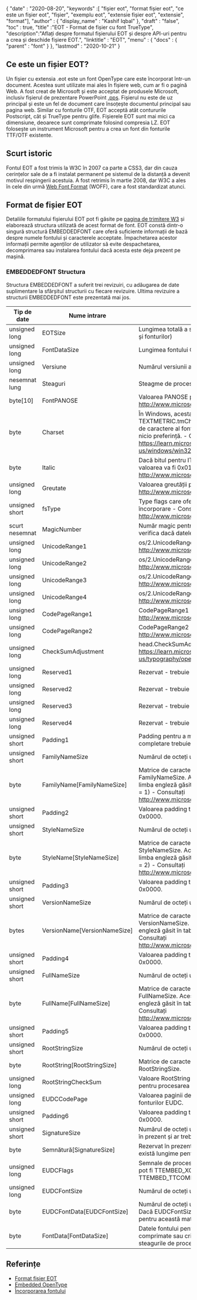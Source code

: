{
  "date" : "2020-08-20",
  "keywords" :[ "fișier eot", "format fișier eot", "ce este un fișier eot", "fișier", "exemplu eot", "extensie fișier eot", "extensie", "format"],
  "author" : {
    "display_name" : "Kashif Iqbal"
},
  "draft" : "false",
  "toc" : true,
  "title" :"EOT - Format de fișier cu font TrueType",
  "description":"Aflați despre formatul fișierului EOT și despre API-uri pentru a crea și deschide fișiere EOT.",
  "linktitle" : "EOT",
  "menu" : {
    "docs" : {
      "parent" : "font"
}
},
  "lastmod" : "2020-10-21"
}

## Ce este un fișier EOT?

Un fișier cu extensia .eot este un font OpenType care este încorporat într-un document. Acestea sunt utilizate mai ales în fișiere web, cum ar fi o pagină Web. A fost creat de Microsoft și este acceptat de produsele Microsoft, inclusiv fișierul de prezentare PowerPoint [.pps](/ro/presentation/pps). Fișierul nu este de uz principal și este un fel de document care însoțește documentul principal sau pagina web. Similar cu fonturile OTF, EOT acceptă atât contururile Postscript, cât și TrueType pentru glife. Fișierele EOT sunt mai mici ca dimensiune, deoarece sunt comprimate folosind compresia LZ. EOT folosește un instrument Microsoft pentru a crea un font din fonturile TTF/OTF existente.

## Scurt istoric

Fontul EOT a fost trimis la W3C în 2007 ca parte a CSS3, dar din cauza cerințelor sale de a fi instalat permanent pe sistemul de la distanță a devenit motivul respingerii acestuia. A fost retrimis în martie 2008, dar W3C a ales în cele din urmă [Web Font Format](/ro/font/woff/) (WOFF), care a fost standardizat atunci.

## Format de fișier EOT

Detaliile formatului fișierului EOT pot fi găsite pe [pagina de trimitere W3](https://www.w3.org/Submission/EOT/#FileFormat) și elaborează structura utilizată de acest format de font. EOT constă dintr-o singură structură EMBEDDEDFONT care oferă suficiente informații de bază despre numele fontului și caracterele acceptate. Împachetarea acestor informații permite agenților de utilizator să evite despachetarea, decomprimarea sau instalarea fontului dacă acesta este deja prezent pe mașină.

### EMBEDDEDFONT Structura
Structura EMBEDDEDFONT a suferit trei revizuiri, cu adăugarea de date suplimentare la sfârșitul structurii cu fiecare revizuire. Ultima revizuire a structurii EMBEDDEDFONT este prezentată mai jos.

|Tip de date|Nume intrare|Descriere|
---|---|---|
|unsigned long|EOTSize|Lungimea totală a structurii în octeți (inclusiv datele șirurilor și fonturilor)|
|unsigned long|FontDataSize|Lungimea fontului OpenType (FontData) în octeți|
|unsigned long|Versiune|Numărul versiunii acestui format - 0x00020002|
|nesemnat lung|Steaguri|Steagme de procesare|
|byte[10]|FontPANOSE|Valoarea PANOSE pentru acest font - Consultați http://www.microsoft.com/typography/otspec/os2.htm#pan|
|byte|Charset|În Windows, acesta este derivat din TEXTMETRIC.tmCharSet. Această valoare specifică setul de caractere al fontului. DEFAULT_CHARSET (0x01) indică nicio preferință. - Consultați https://learn.microsoft.com/en-us/windows/win32/api/wingdi/ns-wingdi-textmetrica|
|byte|Italic|Dacă bitul pentru ITALIC este setat în OS/2.fsSelection, valoarea va fi 0x01 - Vezi http://www.microsoft.com/typography/otspec/os2.htm#fss|
|unsigned long|Greutate|Valoarea greutății pentru acest font - Consultați http://www.microsoft.com/typography/otspec/os2.htm#wtc|
|unsigned short|fsType|Type flags care oferă informații despre permisiunile de încorporare - Consultați http://www.microsoft.com/typography/otspec/os2.htm#fst|
|scurt nesemnat|MagicNumber|Număr magic pentru fișierul EOT - 0x504C. Folosit pentru a verifica dacă datele sunt deteriorate.|
|unsigned long|UnicodeRange1|os/2.UnicodeRange1 (biți 0-31) - Vezi http://www.microsoft.com/typography/otspec/os2.htm#ur|
|unsigned long|UnicodeRange2|os/2.UnicodeRange2 (biții 32-63) - A se vedea http://www.microsoft.com/typography/otspec/os2.htm#ur|
|unsigned long|UnicodeRange3|os/2.UnicodeRange3 (biți 64-95) - A se vedea http://www.microsoft.com/typography/otspec/os2.htm#ur|
|unsigned long|UnicodeRange4|os/2.UnicodeRange4 (biții 96-127) - A se vedea http://www.microsoft.com/typography/otspec/os2.htm#ur|
|unsigned long|CodePageRange1|CodePageRange1 (biți 0-31) - Consultați http://www.microsoft.com/typography/otspec/os2.htm#cpr|
|unsigned long|CodePageRange2|CodePageRange2 (biții 32-63) - Consultați http://www.microsoft.com/typography/otspec/os2.htm#cpr|
|unsigned long|CheckSumAdjustment|head.CheckSumAdjustment - Consultați https://learn.microsoft.com/en-us/typography/opentype/spec/head|
|unsigned long|Reserved1|Rezervat - trebuie să fie 0|
|unsigned long|Reserved2|Rezervat - trebuie să fie 0|
|unsigned long|Reserved3|Rezervat - trebuie să fie 0|
|unsigned long|Reserved4|Rezervat - trebuie să fie 0|
|unsigned short|Padding1|Padding pentru a menține alinierea lungă. Valoarea de completare trebuie să fie întotdeauna setată la 0x0000.|
|unsigned short|FamilyNameSize|Numărul de octeți utilizați de matricea FamilyName|
|byte|FamilyName[FamilyNameSize]|Matrice de caractere UTF-16 cu lungimea de octeți FamilyNameSize. Acesta este șirul familiei de fonturi în limba engleză găsit în tabelul de nume al fontului (ID nume = 1) - Consultați http://www.microsoft.com/typography/otspec/name.htm|
|unsigned short|Padding2|Valoarea padding trebuie să fie întotdeauna setată la 0x0000.|
|unsigned short|StyleNameSize|Numărul de octeți utilizați de StyleName|
|byte|StyleName[StyleNameSize]|Matrice de caractere UTF-16 cu lungimea de octeți StyleNameSize. Acesta este șirul subfamiliei de fonturi în limba engleză găsit în tabelul de nume al fontului (ID nume = 2) - Consultați http://www.microsoft.com/typography/otspec/name.htm|
|unsigned short|Padding3|Valoarea padding trebuie să fie întotdeauna setată la 0x0000.|
|unsigned short|VersionNameSize|Numărul de octeți utilizați de VersionName|
|bytes|VersionName[VersionNameSize]|Matrice de caractere UTF-16 cu lungimea octeților VersionNameSize. Acesta este șirul versiunii în limba engleză găsit în tabelul de nume al fontului (nume ID = 5) - Consultați http://www.microsoft.com/typography/otspec/name.htm|
|unsigned short|Padding4|Valoarea padding trebuie să fie întotdeauna setată la 0x0000.|
|unsigned short|FullNameSize|Numărul de octeți utilizați de FullName|
|byte|FullName[FullNameSize]|Matrice de caractere UTF-16 cu lungimea octeților FullNameSize. Acesta este șirul de nume complet în limba engleză găsit în tabelul de nume al fontului (ID nume = 4) - Consultați http://www.microsoft.com/typography/otspec/name.htm|
|unsigned short|Padding5|Valoarea padding trebuie să fie întotdeauna setată la 0x0000.|
|unsigned short|RootStringSize|Numărul de octeți utilizați de matricea RootString|
|byte|RootString[RootStringSize]|Matrice de caractere UTF-16 cu lungimea de octeți RootStringSize.|
|unsigned long|RootStringCheckSum|Valoare RootString CheckSum. Vezi mai jos algoritmul pentru procesarea RootStringChecksum.|
|unsigned long|EUDCCodePage|Valoarea paginii de cod este necesară pentru suportul fonturilor EUDC.|
|unsigned short|Padding6|Valoarea padding trebuie să fie întotdeauna setată la 0x0000.|
|unsigned short|SignatureSize|Numărul de octeți utilizați de matricea Signature. Rezervat în prezent și ar trebui să fie setat la 0x0000.|
|byte|Semnătură[SignatureSize]|Rezervat în prezent. Dacă SignatureSize este 0x0000, nu există lungime pentru această matrice.|
|unsigned long|EUDCFlags|Semnale de procesare pentru fontul EUDC. Valorile tipice pot fi TTEMBED_XORENCRYPTDATA și TTEMBED_TTCOMPRESSED.|
|unsigned long|EUDCFontSize|Numărul de octeți utilizați de matricea Signature.|
|byte|EUDCFontData[EUDCFontSize]|Numărul de octeți utilizați pentru datele fontului EUDC. Dacă EUDCFontSize este 0x00000000, nu există lungime pentru această matrice.|
|byte|FontData[FontDataSize]|Datele fontului pentru acest fișier EOT. Datele pot fi comprimate sau criptate XOR, după cum este indicat de steagurile de procesare.|

## Referințe

* [Format fișier EOT](https://www.w3.org/Submission/EOT/)
* [Embedded OpenType](https://en.wikipedia.org/wiki/Embedded_OpenType)
* [Încorporarea fontului](https://en.wikipedia.org/wiki/Font_embedding)

